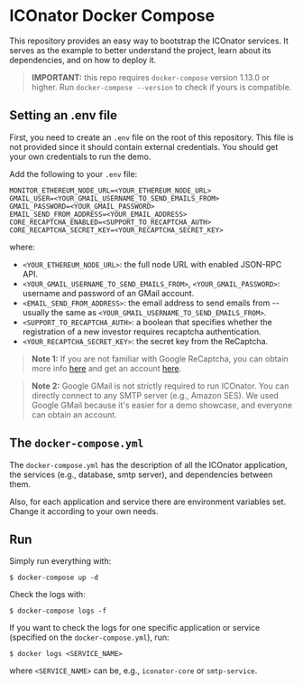 # ICOnator Docker Compose

This repository provides an easy way to bootstrap the ICOnator services. It serves as the example to better understand
the project, learn about its dependencies, and on how to deploy it. 

> **IMPORTANT:** this repo requires `docker-compose` version 1.13.0 or higher. Run `docker-compose --version` to check if
yours is compatible.

## Setting an .env file

First, you need to create an `.env` file on the root of this repository. This file is not provided since it should 
contain external credentials. You should get your own credentials to run the demo.

Add the following to your `.env` file:

```
MONITOR_ETHEREUM_NODE_URL=<YOUR_ETHEREUM_NODE_URL>
GMAIL_USER=<YOUR_GMAIL_USERNAME_TO_SEND_EMAILS_FROM>
GMAIL_PASSWORD=<YOUR_GMAIL_PASSWORD>
EMAIL_SEND_FROM_ADDRESS=<YOUR_EMAIL_ADDRESS>
CORE_RECAPTCHA_ENABLED=<SUPPORT_TO_RECAPTCHA_AUTH>
CORE_RECAPTCHA_SECRET_KEY=<YOUR_RECAPTCHA_SECRET_KEY>
```

where:

* `<YOUR_ETHEREUM_NODE_URL>`: the full node URL with enabled JSON-RPC API. 
* `<YOUR_GMAIL_USERNAME_TO_SEND_EMAILS_FROM>`, `<YOUR_GMAIL_PASSWORD>`: username and password of an GMail account.
* `<EMAIL_SEND_FROM_ADDRESS>`: the email address to send emails from -- usually the same as `<YOUR_GMAIL_USERNAME_TO_SEND_EMAILS_FROM>`.
* `<SUPPORT_TO_RECAPTCHA_AUTH>`: a boolean that specifies whether the registration of a new investor requires recaptcha authentication.
* `<YOUR_RECAPTCHA_SECRET_KEY>`: the secret key from the ReCaptcha.

> **Note 1:**
> If you are not familiar with Google ReCaptcha, you can obtain more info [here](https://developers.google.com/recaptcha/)
> and get an account [here](https://www.google.com/recaptcha/).

> **Note 2:**
> Google GMail is not strictly required to run ICOnator. You can directly connect to any SMTP server (e.g., Amazon SES).
> We used Google GMail because it's easier for a demo showcase, and everyone can obtain an account. 

## The `docker-compose.yml`

The `docker-compose.yml` has the description of all the ICOnator application, the services (e.g., database, smtp server), and dependencies between them.

Also, for each application and service there are environment variables set. Change it according to your own needs.

## Run 

Simply run everything with:

```
$ docker-compose up -d
```

Check the logs with:

```
$ docker-compose logs -f
```

If you want to check the logs for one specific application or service (specified on the `docker-compose.yml`), run:

```
$ docker logs <SERVICE_NAME>
```

where `<SERVICE_NAME>` can be, e.g., `iconator-core` or `smtp-service`.

